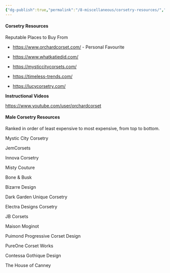 ```yaml
---
{"dg-publish":true,"permalink":"/8-miscellaneous/corsetry-resources/","updated":"2024-12-20T06:16:36.382+08:00"}
---
```



#### Corsetry Resources

Reputable Places to Buy From

- https://www.orchardcorset.com/ - Personal Favourite

- https://www.whatkatiedid.com/

- https://mysticcitycorsets.com/

- https://timeless-trends.com/

- https://lucycorsetry.com/

**Instructional Videos**

https://www.youtube.com/user/orchardcorset

#### Male Corsetry Resources

Ranked in order of least expensive to most expensive, from top to bottom.

Mystic City Corsetry

JemCorsets

Innova Corsetry

Misty Couture

Bone & Busk

Bizarre Design

Dark Garden Unique Corsetry

Electra Designs Corsetry

JB Corsets

Maison Moginot

Puimond Progressive Corset Design

PureOne Corset Works

Contessa Gothique Design

The House of Canney

